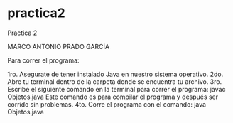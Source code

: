 # practica2
Practica 2

MARCO ANTONIO PRADO GARCÍA

Para correr el programa:

1ro. Asegurate de tener instalado Java en nuestro sistema operativo.
2do. Abre tu terminal dentro de la carpeta donde se encuentra tu archivo.
3ro. Escribe el siguiente comando en la terminal para correr el programa: javac Objetos.java   Este comando es para compilar el programa y después ser corrido sin problemas.
4to. Corre el programa con el comando: java Objetos.java

